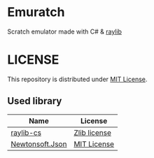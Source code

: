 ﻿# Emuratch

Scratch emulator made with C# & [raylib](https://www.raylib.com/)

# LICENSE

This repository is distributed under [MIT License](./LICENSE).

## Used library

| Name                                                | License                                                                                                                                           |
|-----------------------------------------------------|----------------------------------------------------------------------------------|
| [raylib-cs](https://github.com/ChrisDill/Raylib-cs) | [Zlib license](https://github.com/chrisdill/raylib-cs/blob/master/LICENSE)       |
| [Newtonsoft.Json](https://www.newtonsoft.com/json)  | [MIT License](https://github.com/JamesNK/Newtonsoft.Json/blob/master/LICENSE.md) |
